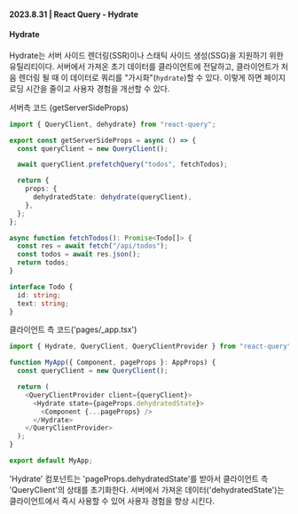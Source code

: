 #### 2023.8.31 | React Query - Hydrate

#### Hydrate

Hydrate는 서버 사이드 렌더링(SSR)이나 스태틱 사이드 생성(SSG)을 지원하기 위한 유틸리티이다. 서버에서 가져온 초기 데이터를 클라이언트에 전달하고, 클라이언트가 처음 렌더링 될 때 이 데이터로 쿼리를 "가시화"(`hydrate`)할 수 있다. 이렇게 하면 페이지 로딩 시간을 줄이고 사용자 경험을 개선할 수 있다.

서버측 코드 (getServerSideProps)

````typescript
import { QueryClient, dehydrate} from "react-query";

export const getServerSideProps = async () => {
  const queryClient = new QueryClient();

  await queryClient.prefetchQuery("todos", fetchTodos);

  return {
    props: {
      dehydratedState: dehydrate(queryClient),
    },
  };
};

async function fetchTodos(): Promise<Todo[]> {
  const res = await fetch("/api/todos");
  const todos = await res.json();
  return todos;
}

interface Todo {
  id: string;
  text: string;
}
````

클라이언트 측 코드('pages/_app.tsx')

````typescript
import { Hydrate, QueryClient, QueryClientProvider } from "react-query";

function MyApp({ Component, pageProps }: AppProps) {
  const queryClient = new QueryClient();

  return (
    <QueryClientProvider client={queryClient}>
      <Hydrate state={pageProps.dehydratedState}>
        <Component {...pageProps} />
      </Hydrate>
    </QueryClientProvider>
  );
}

export default MyApp;
````

'Hydrate' 컴포넌트는 'pageProps.dehydratedState'를 받아서 클라이언트 측 'QueryClient'의 상태를 초기화한다. 서버에서 가져온 데이터('dehydratedState')는 클라이언트에서 즉시 사용할 수 있어 사용자 경험을 향상 시킨다. 